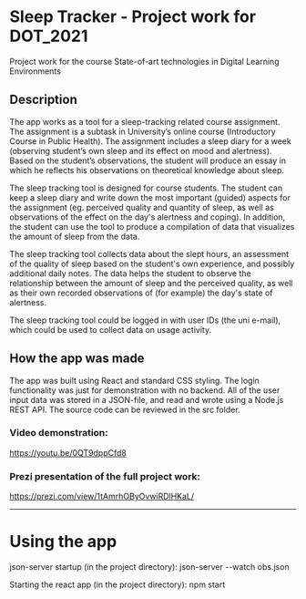 # Sleep Tracker - Project work for DOT_2021

Project work for the course State-of-art technologies in Digital Learning Environments

## Description
The app works as a tool for a sleep-tracking related course assignment. The assignment is a subtask in University’s online course (Introductory Course in Public Health). The assignment includes a sleep diary for a week (observing student’s own sleep and its effect on mood and alertness). Based on the student’s observations, the student will produce an essay in which he reflects his observations on theoretical knowledge about sleep. 

The sleep tracking tool is designed for course students. The student can keep a sleep diary and write down the most important (guided) aspects for the assignment (eg. perceived quality and quantity of sleep, as well as observations of the effect on the day's alertness and coping). In addition, the student can use the tool to produce a compilation of data that visualizes the amount of sleep from the data. 

The sleep tracking tool collects data about the slept hours, an assessment of the quality of sleep based on the student's own experience, and possibly additional daily notes. The data helps the student to observe the relationship between the amount of sleep and the perceived quality, as well as their own recorded observations of (for example) the day's state of alertness.  

The sleep tracking tool could be logged in with user IDs (the uni e-mail), which could be used to collect data on usage activity. 

## How the app was made
The app was built using React and standard CSS styling. The login functionality was just for demonstration with no backend. 
All of the user input data was stored in a JSON-file, and read and wrote using a Node.js REST API.
The source code can be reviewed in the src folder.

### Video demonstration:
https://youtu.be/0QT9dppCfd8

### Prezi presentation of the full project work:
https://prezi.com/view/1tAmrhOByOvwiRDlHKaL/


_______________________________________________

# Using the app

json-server startup (in the project directory):
json-server --watch obs.json

Starting the react app (in the project directory):
npm start




